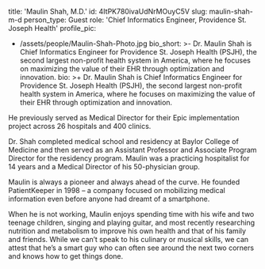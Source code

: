 title: 'Maulin Shah, M.D.'
id: 4ItPK780ivaUdNrMOuyC5V
slug: maulin-shah-m-d
person_type: Guest
role: 'Chief Informatics Engineer, Providence St. Joseph Health'
profile_pic:
  - /assets/people/Maulin-Shah-Photo.jpg
bio_short: >-
  Dr. Maulin Shah is Chief Informatics Engineer for Providence St. Joseph Health
  (PSJH), the second largest non-profit health system in America, where he
  focuses on maximizing the value of their EHR through optimization and
  innovation.
bio: >+
  Dr. Maulin Shah is Chief Informatics Engineer for Providence St. Joseph Health
  (PSJH), the second largest non-profit health system in America, where he
  focuses on maximizing the value of their EHR through optimization and
  innovation.


  He previously served as Medical Director for their Epic implementation project
  across 26 hospitals and 400 clinics.


  Dr. Shah completed medical school and residency at Baylor College of Medicine
  and then served as an Assistant Professor and Associate Program Director for
  the residency program. Maulin was a practicing hospitalist for 14 years and a
  Medical Director of his 50-physician group.


  Maulin is always a pioneer and always ahead of the curve. He founded
  PatientKeeper in 1998 – a company focused on mobilizing medical information
  even before anyone had dreamt of a smartphone.


  When he is not working, Maulin enjoys spending time with his wife and two
  teenage children, singing and playing guitar, and most recently researching
  nutrition and metabolism to improve his own health and that of his family and
  friends. While we can’t speak to his culinary or musical skills, we can attest
  that he’s a smart guy who can often see around the next two corners and knows
  how to get things done.

